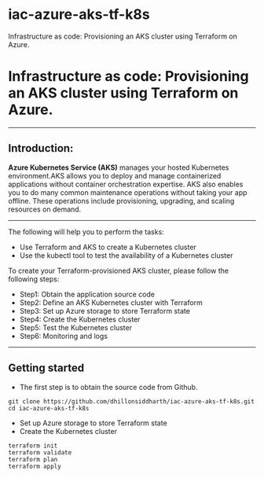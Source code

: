 # iac-azure-aks-tf-k8s
Infrastructure as code: Provisioning an AKS cluster using Terraform on Azure.

# Infrastructure as code: Provisioning an AKS cluster using Terraform on Azure.




-----

## Introduction: 

**Azure Kubernetes Service (AKS)** manages your hosted Kubernetes environment.AKS allows you to deploy and manage containerized applications without container orchestration expertise. AKS also enables you to do many common maintenance operations without taking your app offline. These operations include provisioning, upgrading, and scaling resources on demand.

-----

The following will help you to perform the tasks:

* Use Terraform and AKS to create a Kubernetes cluster
* Use the kubectl tool to test the availability of a Kubernetes cluster

To create your Terraform-provisioned AKS cluster, please follow the following steps:

* Step1: Obtain the application source code
* Step2: Define an AKS Kubernetes cluster with Terraform
* Step3: Set up Azure storage to store Terraform state
* Step4: Create the Kubernetes cluster
* Step5: Test the Kubernetes cluster
* Step6: Monitoring and logs

-----

## Getting started

* The first step is to obtain the source code from Github.
```
git clone https://github.com/dhillonsiddharth/iac-azure-aks-tf-k8s.git
cd iac-azure-aks-tf-k8s

```
* Set up Azure storage to store Terraform state
* Create the Kubernetes cluster

````
terraform init
terraform validate
terraform plan
terraform apply
`````


